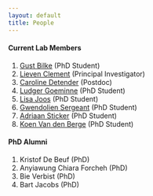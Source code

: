 ```yaml
---
layout: default
title: People
---
```


#### Current Lab Members

1. [Gust Bilke](/pages/gust.html) (PhD Student)
2. [Lieven Clement](/pages/about.html) (Principal Investigator)
2. [Caroline Detender](/pages/caroline.html) (Postdoc)
3. [Ludger Goeminne](/pages/ludger.html) (PhD Student)
4. [Lisa Joos](/pages/lisa.html) (PhD Student)
5. [Gwendolien Sergeant](/pages/gwendolien.html) (PhD Student)
6. [Adriaan Sticker](/pages/adriaan.html) (PhD Student)
7. [Koen Van den Berge](/pages/koen.html) (PhD Student)

#### PhD Alumni

1. Kristof De Beuf (PhD)
2. Anyiawung Chiara Forcheh (PhD)
3. Bie Verbist (PhD)
4. Bart Jacobs (PhD)
